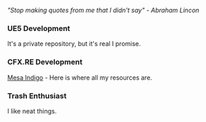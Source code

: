*"Stop making quotes from me that I didn't say" - Abraham Lincon*

### UE5 Development
It's a private repository, but it's real I promise.

### CFX.RE Development
[Mesa Indigo](https://github.com/Mesa-Indigo) - Here is where all my resources are.

### Trash Enthusiast
I like neat things.

